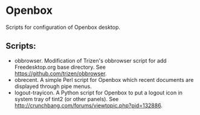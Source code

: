 # Openbox

Scripts for configuration of Openbox desktop.

## Scripts:

* obbrowser. Modification of Trizen's obbrowser script for add Freedesktop.org base directory. See https://github.com/trizen/obbrowser.
* obrecent. A simple Perl script for Openbox which recent documents are displayed through pipe menus.
* logout-trayicon. A Python script for Openbox to put a logout icon in system tray of tint2 (or other panels). See http://crunchbang.com/forums/viewtopic.php?pid=132886.
